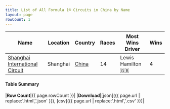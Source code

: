 ```yaml
---
title: List of All Formula 1® Circuits in China by Name
layout: page
rowCount: 1
---
```


| Name | Location | Country | Races | Most Wins Driver | Wins |
|--|--|--|--|--|--|
| [Shanghai International Circuit](/f1/circuits/shanghai) | Shanghai | [China](/f1/countries/china) | 14 | Lewis Hamilton 🇬🇧 | 4 |

#### Table Summary

|**Row Count**|{{ page.rowCount }}|
|**Download**|[json]({{ page.url | replace:'.html','.json' }}), [csv]({{ page.url | replace:'.html','.csv' }})|
